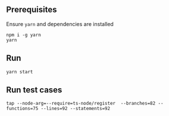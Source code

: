 ## Prerequisites

Ensure `yarn` and dependencies are installed

```
npm i -g yarn
yarn
```

## Run

```
yarn start
```

## Run test cases

```
tap --node-arg=--require=ts-node/register  --branches=82 --functions=75 --lines=92 --statements=92
```
